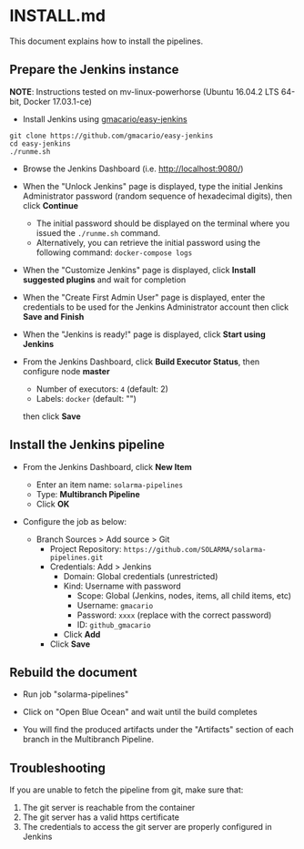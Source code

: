 # INSTALL.md

This document explains how to install the pipelines.

## Prepare the Jenkins instance

**NOTE**: Instructions tested on mv-linux-powerhorse (Ubuntu 16.04.2 LTS 64-bit, Docker 17.03.1-ce)

* Install Jenkins using [gmacario/easy-jenkins](https://github.com/gmacario/easy-jenkins)

```script
git clone https://github.com/gmacario/easy-jenkins
cd easy-jenkins
./runme.sh
```

* Browse the Jenkins Dashboard (i.e. <http://localhost:9080/>)


* When the "Unlock Jenkins" page is displayed, type the initial Jenkins Administrator password (random sequence of hexadecimal digits), then click **Continue**
  - The initial password should be displayed on the terminal where you issued
the `./runme.sh` command.
  - Alternatively, you can retrieve the initial password using the
    following command: `docker-compose logs`


* When the "Customize Jenkins" page is displayed, click **Install suggested plugins** and wait for completion


* When the "Create First Admin User" page is displayed, enter the credentials to be used for the Jenkins Administrator account then click **Save and Finish**


* When the "Jenkins is ready!" page is displayed, click **Start using Jenkins**


* From the Jenkins Dashboard, click **Build Executor Status**, then configure node **master**

  - Number of executors: `4` (default: 2)
  - Labels: `docker` (default: "")

  then click **Save**


## Install the Jenkins pipeline

* From the Jenkins Dashboard, click **New Item**
  - Enter an item name: `solarma-pipelines`
  - Type: **Multibranch Pipeline**
  - Click **OK**


* Configure the job as below:
  - Branch Sources > Add source > Git
    - Project Repository: `https://github.com/SOLARMA/solarma-pipelines.git`
    - Credentials: Add > Jenkins
      - Domain: Global credentials (unrestricted)
      - Kind: Username with password
        - Scope: Global (Jenkins, nodes, items, all child items, etc)
        - Username: `gmacario`
        - Password: `xxxx` (replace with the correct password)
        - ID: `github_gmacario`
      - Click **Add**
    - Click **Save**


## Rebuild the document

* Run job "solarma-pipelines"

* Click on "Open Blue Ocean" and wait until the build completes

* You will find the produced artifacts under the "Artifacts" section of each branch in the Multibranch Pipeline.


## Troubleshooting

If you are unable to fetch the pipeline from git, make sure that:

1. The git server is reachable from the container
2. The git server has a valid https certificate
3. The credentials to access the git server are properly configured in Jenkins

<!-- EOF -->
